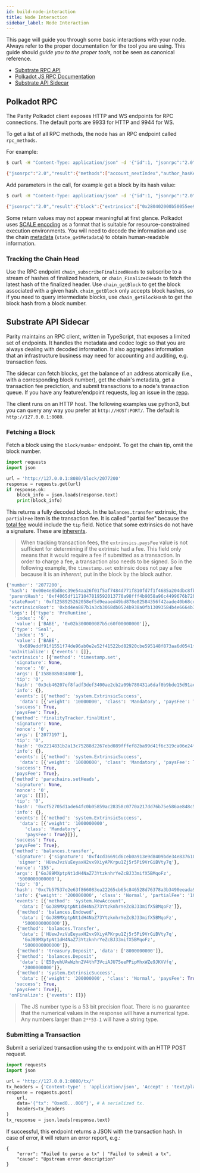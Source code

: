 ```yaml
---
id: build-node-interaction
title: Node Interaction
sidebar_label: Node Interaction
---
```


This page will guide you through some basic interactions with your node. Always refer to the proper
documentation for the tool you are using. This guide should _guide you to the proper tools,_ not be
seen as canonical reference.

- [Substrate RPC API](https://substrate.dev/rustdocs/v2.0.0-rc6/sc_rpc_api/index.html)
- [Polkadot JS RPC Documentation](https://polkadot.js.org/api/substrate/rpc.html)
- [Substrate API Sidecar](https://github.com/paritytech/substrate-api-sidecar)

## Polkadot RPC

The Parity Polkadot client exposes HTTP and WS endpoints for RPC connections. The default ports are
9933 for HTTP and 9944 for WS.

To get a list of all RPC methods, the node has an RPC endpoint called `rpc_methods`.

For example:

```bash
$ curl -H "Content-Type: application/json" -d '{"id":1, "jsonrpc":"2.0", "method": "rpc_methods"}' http://localhost:9933/

{"jsonrpc":"2.0","result":{"methods":["account_nextIndex","author_hasKey","author_hasSessionKeys","author_insertKey","author_pendingExtrinsics","author_removeExtrinsic","author_rotateKeys","author_submitAndWatchExtrinsic","author_submitExtrinsic","author_unwatchExtrinsic","chain_getBlock","chain_getBlockHash","chain_getFinalisedHead","chain_getFinalizedHead","chain_getHead","chain_getHeader","chain_getRuntimeVersion","chain_subscribeAllHeads","chain_subscribeFinalisedHeads","chain_subscribeFinalizedHeads","chain_subscribeNewHead","chain_subscribeNewHeads","chain_subscribeRuntimeVersion","chain_unsubscribeAllHeads","chain_unsubscribeFinalisedHeads","chain_unsubscribeFinalizedHeads","chain_unsubscribeNewHead","chain_unsubscribeNewHeads","chain_unsubscribeRuntimeVersion","offchain_localStorageGet","offchain_localStorageSet","payment_queryInfo","state_call","state_callAt","state_getChildKeys","state_getChildStorage","state_getChildStorageHash","state_getChildStorageSize","state_getKeys","state_getKeysPaged","state_getKeysPagedAt","state_getMetadata","state_getPairs","state_getRuntimeVersion","state_getStorage","state_getStorageAt","state_getStorageHash","state_getStorageHashAt","state_getStorageSize","state_getStorageSizeAt","state_queryStorage","state_subscribeRuntimeVersion","state_subscribeStorage","state_unsubscribeRuntimeVersion","state_unsubscribeStorage","subscribe_newHead","system_accountNextIndex","system_addReservedPeer","system_chain","system_health","system_name","system_networkState","system_nodeRoles","system_peers","system_properties","system_removeReservedPeer","system_version","unsubscribe_newHead"],"version":1},"id":1}
```

Add parameters in the call, for example get a block by its hash value:

```bash
$ curl -H "Content-Type: application/json" -d '{"id":1, "jsonrpc":"2.0", "method": "chain_getBlock", "params":["0x3fa6a530850324391fde50bdf0094bdc17ee17ec84aca389b4047ef54fea0037"]}' http://localhost:9933

{"jsonrpc":"2.0","result":{"block":{"extrinsics":["0x280402000b50055ee97001","0x1004140000"],"header":{"digest":{"logs":["0x06424142453402af000000937fbd0f00000000","0x054241424501011e38401b0aab22f4d72ebc95329c3798445786b92ca1ae69366aacb6e1584851f5fcdfcc0f518df121265c343059c62ab0a34e8e88fda8578810fbe508b6f583"]},"extrinsicsRoot":"0x0e354333c062892e774898e7ff5e23bf1cdd8314755fac15079e25c1a7765f06","number":"0x16c28c","parentHash":"0xe3bf2e8f0e901c292de24d07ebc412d67224ce52a3d1ffae76dc4bd78351e8ac","stateRoot":"0xd582f0dfeb6a7c73c47db735ae82d37fbeb5bada67ee8abcd43479df0f8fc8d8"}},"justification":null},"id":1}
```

Some return values may not appear meaningful at first glance. Polkadot uses
[SCALE encoding](https://substrate.dev/docs/en/knowledgebase/advanced/codec) as a format that is
suitable for resource-constrained execution environments. You will need to decode the information
and use the chain [metadata](https://substrate.dev/docs/en/knowledgebase/runtime/metadata)
(`state_getMetadata`) to obtain human-readable information.

### Tracking the Chain Head

Use the RPC endpoint `chain_subscribeFinalizedHeads` to subscribe to a stream of hashes of finalized
headers, or `chain_FinalizedHeads` to fetch the latest hash of the finalized header. Use
`chain_getBlock` to get the block associated with a given hash. `chain_getBlock` only accepts block
hashes, so if you need to query intermediate blocks, use `chain_getBlockHash` to get the block hash
from a block number.

## Substrate API Sidecar

Parity maintains an RPC client, written in TypeScript, that exposes a limited set of endpoints. It
handles the metadata and codec logic so that you are always dealing with decoded information. It
also aggregates information that an infrastructure business may need for accounting and auditing,
e.g. transaction fees.

The sidecar can fetch blocks, get the balance of an address atomically (i.e., with a corresponding
block number), get the chain's metadata, get a transaction fee prediction, and submit transactions
to a node's transaction queue. If you have any feature/endpoint requests, log an issue in the
[repo](https://github.com/paritytech/substrate-api-sidecar).

The client runs on an HTTP host. The following examples use python3, but you can query any way you
prefer at `http://HOST:PORT/`. The default is `http://127.0.0.1:8080`.

### Fetching a Block

Fetch a block using the `block/number` endpoint. To get the chain tip, omit the block number.

```python
import requests
import json

url = 'http://127.0.0.1:8080/block/2077200'
response = requests.get(url)
if response.ok:
	block_info = json.loads(response.text)
	print(block_info)
```

This returns a fully decoded block. In the `balances.transfer` extrinsic, the `partialFee` item is
the transaction fee. It is called "partial fee" because the [total fee](build-protocol-info#fees)
would include the `tip` field. Notice that some extrinsics do not have a signature. These are
[inherents](build-protocol-info#extrinsics).

> When tracking transaction fees, the `extrinsics.paysFee` value is not sufficient for determining
> if the extrinsic had a fee. This field only means that it would require a fee if submitted as a
> transaction. In order to charge a fee, a transaction also needs to be signed. So in the following
> example, the `timestamp.set` extrinsic does not pay a fee because it is an _inherent,_ put in the
> block by the block author.

```python
{'number': '2077200',
 'hash': '0x00e4e8bd8ec39e54aa26f01f5af7484d771f810fd7f1f4685a204dbc8fbfe80b',
 'parentHash': '0xf4065df1171047819592013770a98fff4b9058a96c4499676b72b1b93f5589e9',
 'stateRoot': '0xf1258925262058ef5d9eaaed49bd878e82584356f42aade40b68cdbd219be46c',
 'extrinsicsRoot': '0xbd4ea887b1a3cb3068db0524b938a0fb13093584b4e6664b3f121448a871cd3d',
 'logs': [{'type': 'PreRuntime',
   'index': '6',
   'value': ['BABE', '0x02b300000087b5c60f00000000']},
  {'type': 'Seal',
   'index': '5',
   'value': ['BABE',
    '0x689eddf91f1551f74de96ab0e2e52f41522bd82920cbe595148f873aa6d0541f48cfbb9b281181f2e52141b1c401dde7259634485fdab02cc7b63febe51ff78a']}],
 'onInitialize': {'events': []},
 'extrinsics': [{'method': 'timestamp.set',
   'signature': None,
   'nonce': '0',
   'args': ['1588085034000'],
   'tip': '0',
   'hash': '0x3cb46207ef8fadf3def3400ae2cb2a09b780431a6daf0b9bde15d91aeaf8faa3',
   'info': {},
   'events': [{'method': 'system.ExtrinsicSuccess',
     'data': [{'weight': '10000000', 'class': 'Mandatory', 'paysFee': True}]}],
   'success': True,
   'paysFee': True},
  {'method': 'finalityTracker.finalHint',
   'signature': None,
   'nonce': '0',
   'args': ['2077197'],
   'tip': '0',
   'hash': '0x2214831b2a13c75288d2267ebd089fffef82ba99d41f6c319ca06e24facc4d51',
   'info': {},
   'events': [{'method': 'system.ExtrinsicSuccess',
     'data': [{'weight': '10000000', 'class': 'Mandatory', 'paysFee': True}]}],
   'success': True,
   'paysFee': True},
  {'method': 'parachains.setHeads',
   'signature': None,
   'nonce': '0',
   'args': [[]],
   'tip': '0',
   'hash': '0xcf52705d1ade64fc0b05859ac28358c0770a217dd76b75e586ae848c56ae810d',
   'info': {},
   'events': [{'method': 'system.ExtrinsicSuccess',
     'data': [{'weight': '1000000000',
       'class': 'Mandatory',
       'paysFee': True}]}],
   'success': True,
   'paysFee': True},
  {'method': 'balances.transfer',
   'signature': {'signature': '0xf4cd36691d6ceb0a913e9d8409bde34e83761829f2fb25db15052de7ba9a6f7c4c54949f884d59005248c2c8b2951575ad0ae8f3c5d866e147a1771f47d91385',
    'signer': 'HUewJvzVuEeyaxH2vx9XiyAPKrpu1Zj5r5Pi9VrGiBVty7q'},
   'nonce': '155',
   'args': ['GoJ89MXptpNt1dH4NaZ73YtzknhrYeZcBJ33mifX5BMqoFz',
    '5000000000000'],
   'tip': '0',
   'hash': '0xc7b57537e2e63f866083ea22265cb65c846528d76378a3b3490eeada97f83d1d',
   'info': {'weight': '200000000', 'class': 'Normal', 'partialFee': '10000000000'},
   'events': [{'method': 'system.NewAccount',
     'data': ['GoJ89MXptpNt1dH4NaZ73YtzknhrYeZcBJ33mifX5BMqoFz']},
    {'method': 'balances.Endowed',
     'data': ['GoJ89MXptpNt1dH4NaZ73YtzknhrYeZcBJ33mifX5BMqoFz',
      '5000000000000']},
    {'method': 'balances.Transfer',
     'data': ['HUewJvzVuEeyaxH2vx9XiyAPKrpu1Zj5r5Pi9VrGiBVty7q',
      'GoJ89MXptpNt1dH4NaZ73YtzknhrYeZcBJ33mifX5BMqoFz',
      '5000000000000']},
    {'method': 'treasury.Deposit', 'data': ['8000000000']},
    {'method': 'balances.Deposit',
     'data': ['E58yuhUAwWzhn2V4thF3VciAJU75eePPipMhxWZe9JKVVfq',
      '2000000000']},
    {'method': 'system.ExtrinsicSuccess',
     'data': [{'weight': '200000000', 'class': 'Normal', 'paysFee': True}]}],
   'success': True,
   'paysFee': True}],
 'onFinalize': {'events': []}}
```

> The JS number type is a 53 bit precision float. There is no guarantee that the numerical values in
> the response will have a numerical type. Any numbers larger than `2**53-1` will have a string
> type.

### Submitting a Transaction

Submit a serialized transaction using the `tx` endpoint with an HTTP POST request.

```python
import requests
import json

url = 'http://127.0.0.1:8080/tx/'
tx_headers = {'Content-type' : 'application/json', 'Accept' : 'text/plain'}
response = requests.post(
	url,
	data='{"tx": "0xed0...000"}', # A serialized tx.
	headers=tx_headers
)
tx_response = json.loads(response.text)
```

If successful, this endpoint returns a JSON with the transaction hash. In case of error, it will
return an error report, e.g.:

```
{
    "error": "Failed to parse a tx" | "Failed to submit a tx",
    "cause": "Upstream error description"
}
```
